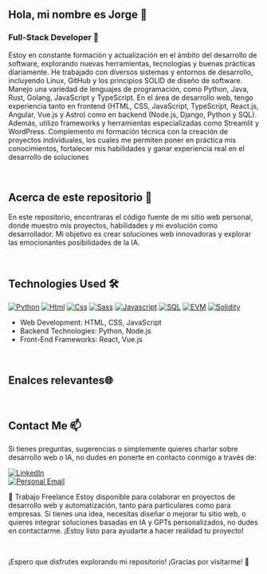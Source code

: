 ## Hola, mi nombre es Jorge 👋



### Full-Stack Developer 🚀
Estoy en constante formación y actualización en el ámbito del desarrollo de software, explorando nuevas herramientas, tecnologías y buenas prácticas diariamente. He trabajado con diversos sistemas y entornos de desarrollo, incluyendo Linux, GitHub y los principios SOLID de diseño de software. Manejo una variedad de lenguajes de programación, como Python, Java, Rust, Golang, JavaScript y TypeScript.
En el área de desarrollo web, tengo experiencia tanto en frontend (HTML, CSS, JavaScript, TypeScript, React.js, Angular, Vue.js y Astro) como en backend (Node.js, Django, Python y SQL). Además, utilizo frameworks y herramientas especializadas como Streamlit y WordPress.
Complemento mi formación técnica con la creación de proyectos individuales, los cuales me permiten poner en práctica mis conocimientos, fortalecer mis habilidades y ganar experiencia real en el desarrollo de soluciones 



<br>

## Acerca de este repositorio 📁

En este repositorio, encontraras el código fuente de mi sitio web personal, donde muestro mis proyectos, habilidades y mi evolución como desarrollador.  Mi objetivo es crear soluciones web innovadoras y explorar las emocionantes posibilidades de la IA.

<br>

## Technologies Used 🛠️

[![Python](https://img.shields.io/badge/Python-yellow?style=for-the-badge&logo=python&logoColor=white&labelColor=101010)]() [![Html](https://img.shields.io/badge/HTML-white?style=for-the-badge&logo=html5&logoColor=white&labelColor=black&color=%23E34F26)]() [![Css](https://img.shields.io/badge/css-white?style=for-the-badge&logo=css3&logoColor=white&labelColor=black&color=blue)]() [![Sass](https://img.shields.io/badge/SASS-black?style=for-the-badge&logo=Sass&logoColor=white&labelColor=black&color=%23CC6699)]() [![Javascript](https://img.shields.io/badge/javascript-white?style=for-the-badge&logo=javascript&logoColor=white&labelColor=black&color=%23F7DF1E)]() [![SQL](https://img.shields.io/badge/my%20sql-white?style=for-the-badge&logo=mysql&logoColor=white&labelColor=black&color=%234479A1)]() [![EVM](https://img.shields.io/badge/EVM-white?style=for-the-badge&logo=ethereum&logoColor=white&labelColor=black&color=%233C3C3D)]() [![Solidity](https://img.shields.io/badge/Solidity-white?style=for-the-badge&logo=solidity&logoColor=white&labelColor=black&color=%23363636)]()



- Web Development: HTML, CSS, JavaScript
- Backend Technologies: Python, Node.js
- Front-End Frameworks: React, Vue.js


<br>

## Enalces relevantes🌐


<br>



## Contact Me 📫

Si tienes preguntas, sugerencias o simplemente quieres charlar sobre desarrollo web o IA, no dudes en ponerte en contacto conmigo a través de:

[![LinkedIn](https://img.shields.io/badge/LinkedIn-white?style=for-the-badge&logo=linkedin&logoColor=white&labelColor=%230A66C2&color=%23363636)](https://www.linkedin.com/in/jorge-juan-moscoso-chacon/)
</br>
[![Personal Email](https://img.shields.io/badge/Personal%20Email-white?style=for-the-badge&logo=gmail&logoColor=white&label=jorgemoscosochacon%40gmail.com&labelColor=black&color=%23EA4335)](mailto:jorgemoscosochacon@gmail.com)

💼 Trabajo Freelance
Estoy disponible para colaborar en proyectos de desarrollo web y automatización, tanto para particulares como para empresas. Si tienes una idea, necesitas diseñar o mejorar tu sitio web, o quieres integrar soluciones basadas en IA y GPTs personalizados, no dudes en contactarme. ¡Estoy listo para ayudarte a hacer realidad tu proyecto!

<br>

¡Espero que disfrutes explorando mi repositorio! ¡Gracias por visitarme! 👋




